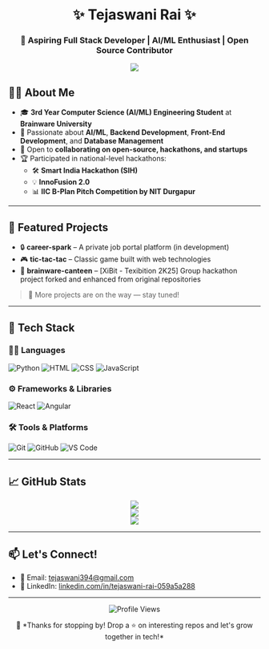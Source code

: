 <h1 align="center">✨ Tejaswani Rai ✨</h1>
<h3 align="center">🚀 Aspiring Full Stack Developer | AI/ML Enthusiast | Open Source Contributor</h3>

<p align="center">
  <img src="https://readme-typing-svg.demolab.com?font=Fira+Code&weight=500&size=22&pause=1000&color=FC036F&center=true&vCenter=true&width=800&lines=Hey+there!+I'm+Tejaswani+Rai;3rd+Year+CSE+Student+at+Brainware+University;Passionate+about+AI%2FML%2C+Backend+and+Web+Dev" />
</p>

## 👩‍🎓 About Me

- 🎓 **3rd Year Computer Science (AI/ML) Engineering Student** at **Brainware University**
- 🧠 Passionate about **AI/ML**, **Backend Development**, **Front-End Development**, and **Database Management**
- 🤝 Open to **collaborating on open-source, hackathons, and startups**
- 🏆 Participated in national-level hackathons:
  - 🛠️ **Smart India Hackathon (SIH)**
  - 💡 **InnoFusion 2.0**
  - 📊 **IIC B-Plan Pitch Competition by NIT Durgapur**

---

## 🌟 Featured Projects

- 🔒 **career-spark** – A private job portal platform (in development)
- 🎮 **tic-tac-tac** – Classic game built with web technologies
- 🍔 **brainware-canteen** – [XiBit - Texibition 2K25] Group hackathon project forked and enhanced from original repositories

> 🚧 More projects are on the way — stay tuned!

---

## 🧰 Tech Stack

### 👩‍💻 Languages
![Python](https://img.shields.io/badge/Python-3670A0?style=for-the-badge&logo=python&logoColor=white)
![HTML](https://img.shields.io/badge/HTML5-e34c26?style=for-the-badge&logo=html5&logoColor=white)
![CSS](https://img.shields.io/badge/CSS3-264de4?style=for-the-badge&logo=css3&logoColor=white)
![JavaScript](https://img.shields.io/badge/JavaScript-f7df1e?style=for-the-badge&logo=javascript&logoColor=black)

### ⚙️ Frameworks & Libraries
![React](https://img.shields.io/badge/React-20232A?style=for-the-badge&logo=react&logoColor=61DAFB)
![Angular](https://img.shields.io/badge/Angular-DD0031?style=for-the-badge&logo=angular&logoColor=white)

### 🛠️ Tools & Platforms
![Git](https://img.shields.io/badge/Git-F05032?style=for-the-badge&logo=git&logoColor=white)
![GitHub](https://img.shields.io/badge/GitHub-181717?style=for-the-badge&logo=github)
![VS Code](https://img.shields.io/badge/VSCode-007ACC?style=for-the-badge&logo=visual-studio-code&logoColor=white)

---

## 📈 GitHub Stats

<p align="center">
  <img src="https://github-readme-stats.vercel.app/api?username=tejaswanirai&show_icons=true&theme=tokyonight&hide_border=true" />
  <br/>
  <img src="https://github-readme-stats.vercel.app/api/top-langs/?username=tejaswanirai&layout=compact&theme=tokyonight&hide_border=true" />
  <br/>
  <img src="https://github-readme-streak-stats.herokuapp.com?user=tejaswanirai&theme=tokyonight&hide_border=true" />
</p>

---

## 📫 Let's Connect!

- 📧 Email: [tejaswani394@gmail.com](mailto:tejaswani394@gmail.com)
- 💼 LinkedIn: [linkedin.com/in/tejaswani-rai-059a5a288](https://www.linkedin.com/in/tejaswani-rai-059a5a288)

---

<p align="center">
  <img src="https://komarev.com/ghpvc/?username=tejaswanirai&label=Profile%20Views&color=blueviolet&style=flat-square" alt="Profile Views" />
</p>

<p align="center">
  🧡 *Thanks for stopping by! Drop a ⭐ on interesting repos and let's grow together in tech!*
</p>
